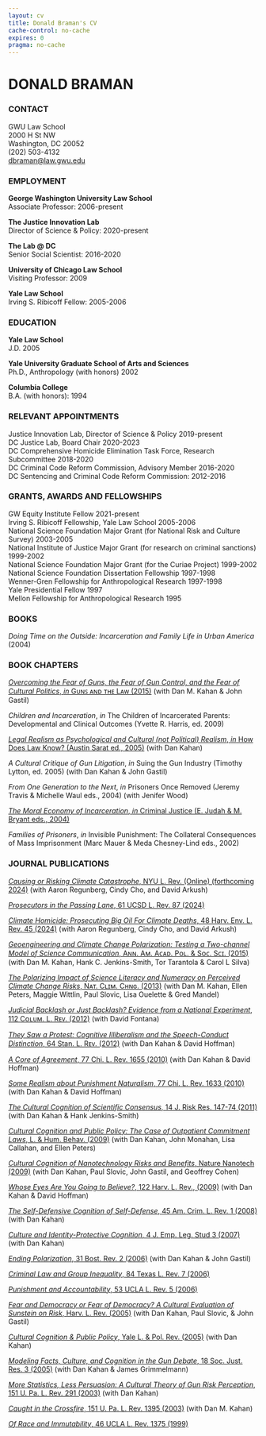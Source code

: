 ```yaml
---
layout: cv
title: Donald Braman's CV
cache-control: no-cache
expires: 0
pragma: no-cache
---
```

# DONALD BRAMAN 

### CONTACT  
GWU Law School  
2000 H St NW  
Washington, DC 20052  
(202) 503-4132   
[dbraman@law.gwu.edu](mailto:dbraman@law.gwu.edu)

### EMPLOYMENT  

**George Washington University Law School**  
Associate Professor: 2006-present

**The Justice Innovation Lab**  
Director of Science & Policy: 2020-present

**The Lab @ DC**  
Senior Social Scientist: 2016-2020

**University of Chicago Law School**  
Visiting Professor: 2009

**Yale Law School**  
Irving S. Ribicoff Fellow: 2005-2006

### EDUCATION

**Yale Law School**  
J.D. 2005

**Yale University Graduate School of Arts and Sciences**  
Ph.D., Anthropology (with honors) 2002

**Columbia College**  
B.A. (with honors): 1994

### RELEVANT APPOINTMENTS	

Justice Innovation Lab, Director of Science & Policy 2019-present  
DC Justice Lab, Board Chair 2020-2023  
DC Comprehensive Homicide Elimination Task Force, Research Subcommittee 2018-2020  
DC Criminal Code Reform Commission, Advisory Member 2016-2020  
DC Sentencing and Criminal Code Reform Commission: 2012-2016 

### GRANTS, AWARDS AND FELLOWSHIPS

GW Equity Institute Fellow 2021-present  
Irving S. Ribicoff Fellowship, Yale Law School 2005-2006  
National Science Foundation Major Grant (for National Risk and Culture Survey) 2003-2005  
National Institute of Justice Major Grant (for research on criminal sanctions) 1999-2002  
National Science Foundation Major Grant (for the Curiae Project) 1999-2002  
National Science Foundation Dissertation Fellowship 1997-1998  
Wenner-Gren Fellowship for Anthropological Research 1997-1998  
Yale Presidential Fellow 1997  
Mellon Fellowship for Anthropological Research 1995  

### BOOKS  
_Doing Time on the Outside: Incarceration and Family Life in Urban America_ (2004)  

### BOOK CHAPTERS  

[_Overcoming the Fear of Guns, the Fear of Gun Control, and the Fear of Cultural Politics_, _in_ Gᴜɴꜱ ᴀɴᴅ ᴛʜᴇ Lᴀᴡ (2015)](https://papers.ssrn.com/abstract=2103759) (with Dan M. Kahan & John Gastil)  

_Children and Incarceration_, _in_ The Children of Incarcerated Parents: Developmental and Clinical Outcomes (Yvette R. Harris, ed. 2009)  

[_Legal Realism as Psychological and Cultural (not Political) Realism_, _in_ How Does Law Know? (Austin Sarat ed., 2005)](https://papers.ssrn.com/abstract=1504365) (with Dan Kahan)  

_A Cultural Critique of Gun Litigation_, _in_ Suing the Gun Industry (Timothy Lytton, ed. 2005) (with Dan Kahan & John Gastil)  

_From One Generation to the Next_, _in_ Prisoners Once Removed (Jeremy Travis & Michelle Waul eds., 2004) (with Jenifer Wood)  

[_The Moral Economy of Incarceration_, _in_ Criminal Justice (E. Judah & M. Bryant eds., 2004)](https://papers.ssrn.com/abstract=571382)  

_Families of Prisoners_, _in_ Invisible Punishment: The Collateral Consequences of Mass Imprisonment (Marc Mauer & Meda Chesney-Lind eds., 2002)  

### JOURNAL PUBLICATIONS  
[_Causing or Risking Climate Catastrophe_, NYU L. Rev. (Online) (forthcoming 2024)](https://papers.ssrn.com/abstract=4877510) (with Aaron Regunberg, Cindy Cho, and David Arkush)  

[_Prosecutors in the Passing Lane_, 61 UCSD L. Rev. 87 (2024)](https://papers.ssrn.com/abstract=4929207)  

[_Climate Homicide: Prosecuting Big Oil For Climate Deaths_, 48 Harv. Env. L. Rev. 45 (2024)](https://papers.ssrn.com/abstract=4335779) (with Aaron Regunberg, Cindy Cho, and David Arkush)  

[_Geoengineering and Climate Change Polarization: Testing a Two-channel Model of Science Communication_, Aɴɴ. Aᴍ. Aᴄᴀᴅ. Pᴏʟ. & Sᴏᴄ. Sᴄɪ. (2015)](https://papers.ssrn.com/abstract=1981907) (with Dan M. Kahan, Hank C. Jenkins-Smith, Tor Tarantola & Carol L Silva)  

[_The Polarizing Impact of Science Literacy and Numeracy on Perceived Climate Change Risks_, Nᴀᴛ. Cʟɪᴍ. Cʜɴɢ. (2013)](https://papers.ssrn.com/abstract=2193133) (with Dan M. Kahan, Ellen Peters, Maggie Wittlin, Paul Slovic, Lisa Ouelette & Gred Mandel)  

[_Judicial Backlash or Just Backlash? Evidence from a National Experiment_, 112 Cᴏʟᴜᴍ. L. Rᴇᴠ. (2012)](https://papers.ssrn.com/abstract=1942282) (with David Fontana)  

[_They Saw a Protest: Cognitive Illiberalism and the Speech-Conduct Distinction_, 64 Stan. L. Rᴇᴠ. (2012)](https://papers.ssrn.com/abstract=1755706) (with Dan Kahan & David Hoffman)  

[_A Core of Agreement_, 77 Chi. L. Rev. 1655 (2010)](https://papers.ssrn.com/abstract=1595363) (with Dan Kahan & David Hoffman)  

[_Some Realism about Punishment Naturalism_, 77 Chi. L. Rev. 1633 (2010)](https://papers.ssrn.com/abstract=1443552) (with Dan Kahan & David Hoffman)  

[_The Cultural Cognition of Scientific Consensus_, 14 J. Risk Res. 147-74 (2011)](https://papers.ssrn.com/abstract=1549444) (with Dan Kahan & Hank Jenkins-Smith)  

[_Cultural Cognition and Public Policy: The Case of Outpatient Commitment Laws_, L. & Hum. Behav. (2009)](https://papers.ssrn.com/abstract=746508) (with Dan Kahan, John Monahan, Lisa Callahan, and Ellen Peters)  

[_Cultural Cognition of Nanotechnology Risks and Benefits_, Nature Nanotech (2009)](https://papers.ssrn.com/abstract=1518683) (with Dan Kahan, Paul Slovic, John Gastil, and Geoffrey Cohen)  

[_Whose Eyes Are You Going to Believe?_, 122 Harv. L. Rev., (2009)](https://papers.ssrn.com/abstract=1098777) (with Dan Kahan & David Hoffman)  

[_The Self-Defensive Cognition of Self-Defense_, 45 Am. Crim. L. Rev. 1 (2008)](https://papers.ssrn.com/abstract=1097460) (with Dan Kahan)  

[_Culture and Identity-Protective Cognition_, 4 J. Emp. Leg. Stud 3 (2007)](https://papers.ssrn.com/abstract=995634) (with Dan Kahan)  

[_Ending Polarization_, 31 Bost. Rev. 2 (2006)](https://papers.ssrn.com/abstract=2756739) (with Dan Kahan & John Gastil)  

[_Criminal Law and Group Inequality_, 84 Texas L. Rev. 7 (2006)](https://papers.ssrn.com/abstract=1175803)  

[_Punishment and Accountability_, 53 UCLA L. Rev. 5 (2006)](https://papers.ssrn.com/abstract=983525)  

[_Fear and Democracy or Fear of Democracy? A Cultural Evaluation of Sunstein on Risk_, Harv. L. Rev. (2005)](https://papers.ssrn.com/abstract=801964) (with Dan Kahan, Paul Slovic, & John Gastil)  

[_Cultural Cognition & Public Policy_, Yale L. & Pol. Rev. (2005)](https://papers.ssrn.com/abstract=746508) (with Dan Kahan)  

[_Modeling Facts, Culture, and Cognition in the Gun Debate_, 18 Soc. Just. Res. 3 (2005)](https://papers.ssrn.com/abstract=2103757) (with Dan Kahan & James Grimmelmann)  

[_More Statistics, Less Persuasion: A Cultural Theory of Gun Risk Perception_, 151 U. Pa. L. Rev. 291 (2003)](https://papers.ssrn.com/abstract=286205) (with Dan Kahan)  

[_Caught in the Crossfire_, 151 U. Pa. L. Rev. 1395 (2003)](https://papers.ssrn.com/abstract=2103741) (with Dan M. Kahan)  

[_Of Race and Immutability_, 46 UCLA L. Rev. 1375 (1999)](https://papers.ssrn.com/abstract=789944)